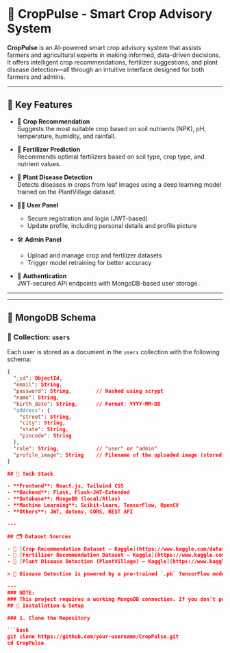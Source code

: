 # 🌿 CropPulse - Smart Crop Advisory System

**CropPulse** is an AI-powered smart crop advisory system that assists farmers and agricultural experts in making informed, data-driven decisions. It offers intelligent crop recommendations, fertilizer suggestions, and plant disease detection—all through an intuitive interface designed for both farmers and admins.

---

## 📌 Key Features

- 🌱 **Crop Recommendation**  
  Suggests the most suitable crop based on soil nutrients (NPK), pH, temperature, humidity, and rainfall.

- 💊 **Fertilizer Prediction**  
  Recommends optimal fertilizers based on soil type, crop type, and nutrient values.

- 🦠 **Plant Disease Detection**  
  Detects diseases in crops from leaf images using a deep learning model trained on the PlantVillage dataset.

- 👨‍🌾 **User Panel**  
  - Secure registration and login (JWT-based)  
  - Update profile, including personal details and profile picture

- 🛠 **Admin Panel**  
  - Upload and manage crop and fertilizer datasets  
  - Trigger model retraining for better accuracy

- 🔐 **Authentication**  
  JWT-secured API endpoints with MongoDB-based user storage.

---
---

## 🧾 MongoDB Schema

### 📂 Collection: `users`

Each user is stored as a document in the `users` collection with the following schema:

```json
{
  "_id": ObjectId,
  "email": String,
  "password": String,        // Hashed using scrypt
  "name": String,
  "birth_date": String,      // Format: YYYY-MM-DD
  "address": {
    "street": String,
    "city": String,
    "state": String,
    "pincode": String
  },
  "role": String,            // "user" or "admin"
  "profile_image": String    // Filename of the uploaded image (stored in /uploads)
}

## 🧠 Tech Stack

- **Frontend**: React.js, Tailwind CSS  
- **Backend**: Flask, Flask-JWT-Extended  
- **Database**: MongoDB (local/Atlas)  
- **Machine Learning**: Scikit-learn, TensorFlow, OpenCV  
- **Others**: JWT, dotenv, CORS, REST API

---

## 🗂 Dataset Sources

- 🌾 [Crop Recommendation Dataset – Kaggle](https://www.kaggle.com/datasets/atharvaingle/crop-recommendation-dataset)  
- 💊 [Fertilizer Recommendation Dataset – Kaggle](https://www.kaggle.com/datasets/gdabhishek/fertilizer-prediction)  
- 🦠 [Plant Disease Detection (PlantVillage) – Kaggle](https://www.kaggle.com/models/agripredict/disease-classification)

> 🧠 Disease Detection is powered by a pre-trained `.pb` TensorFlow model trained on PlantVillage.

---
### NOTE:
### This project requires a working MongoDB connection. If you don’t provide a valid .env file with a working MongoDB URI, the backend will fail to connect and you'll receive errors. Use your own MongoDB Atlas or local connection string.
## 🚀 Installation & Setup

### 1. Clone the Repository

```bash
git clone https://github.com/your-username/CropPulse.git
cd CropPulse
